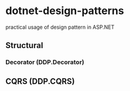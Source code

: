 # dotnet-design-patterns
practical usage of design pattern in ASP.NET

## Structural
### Decorator (DDP.Decorator)

## CQRS (DDP.CQRS) 
